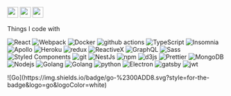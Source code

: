<!-- <img src="https://i.imgur.com/RK1kR8g.png" alt="Mokkapps GitHub README header image"> -->
<p><a href="https://twitter.com/MahmoudSElGamm3"><img src="https://img.shields.io/badge/twitter-%231DA1F2.svg?&style=for-the-badge&logo=twitter&logoColor=white" height=25></a>
<!-- <a href="https://www.linkedin.com/in/mokkapps"><img src="https://img.shields.io/badge/linkedin-%230077B5.svg?&style=for-the-badge&logo=linkedin&logoColor=white" height=25></a> -->
<!--  <a href="https://www.instagram.com/mokkapps/"><img src="https://img.shields.io/badge/instagram-%23E4405F.svg?&style=for-the-badge&logo=instagram&logoColor=white" height=25></a> -->
<a href="https://medium.com/@mahmoudselgammal"><img src="https://img.shields.io/badge/medium-%2312100E.svg?&style=for-the-badge&logo=medium&logoColor=white" height=25></a>
<a href="https://dev.to/mahmoudelgammal"><img src="https://img.shields.io/badge/DEV.TO-%230A0A0A.svg?&style=for-the-badge&logo=dev-dot-to&logoColor=white" height=25></a>
</p>
<!-- <p><a href="https://www.mokkapps.de">➡️ Check out my website</a></p> -->
<!--   <a href="https://www.buymeacoffee.com/mokkapps" target="_blank" rel="noreferrer nofollow">
      <img src="https://cdn.buymeacoffee.com/buttons/default-red.png" alt="Buy Me A Coffee" height="40" width="170" >
    </a> -->
<!-- <h2>Latest Blog Posts</h2> -->
<!--   <ul>
    <li><a href=https://www.mokkapps.de/blog/my-top-vue-js-interview-questions/>My Top Vue.js Interview Questions</a></li><li><a href=https://www.mokkapps.de/blog/why-i-picked-vue-js-as-my-freelancer-niche/>Why I Picked Vue.js as My Freelancer Niche</a></li><li><a href=https://www.mokkapps.de/blog/track-twitter-follower-growth-over-time-using-an-serverless-node-js-api-on-aws-amplify/>Track Twitter Follower Growth Over Time Using A Serverless Node.js API on AWS Amplify</a></li><li><a href=https://www.mokkapps.de/blog/use-git-bisect-to-find-the-commit-that-introduced-a-bug/>Use Git Bisect to Find the Commit That Introduced a Bug</a></li><li><a href=https://www.mokkapps.de/blog/my-top-react-interview-questions/>My Top React Interview Questions</a></li>
  </ul> -->
<!-- <p><a href="https://www.mokkapps.de/blog">➡️ More blog posts</a></p>
<h2>Latest Tweets</h2>
<p><a href="https://twitter.com/mokkapps"><img src="https://github-readme-twitter.gazf.vercel.app/api?id=mokkapps&amp;layout=wide" alt="github-readme-twitter"></a></p>
<h2>GitHub Stats</h2>
<p><img src="https://github-readme-stats.vercel.app/api?username=mokkapps&amp;show_icons=true" alt="GitHub Stats"></p> -->

Things I code with
<p>
  <img alt="React" src="https://img.shields.io/badge/-React-45b8d8?style=flat-square&logo=react&logoColor=white" />
  <img alt="Webpack" src="https://img.shields.io/badge/-Webpack-8DD6F9?style=flat-square&logo=webpack&logoColor=white" /> 
  <img alt="Docker" src="https://img.shields.io/badge/-Docker-46a2f1?style=flat-square&logo=docker&logoColor=white" />
  <img alt="github actions" src="https://img.shields.io/badge/-Github_Actions-2088FF?style=flat-square&logo=github-actions&logoColor=white" />
  <img alt="TypeScript" src="https://img.shields.io/badge/-TypeScript-007ACC?style=flat-square&logo=typescript&logoColor=white" />
  <img alt="Insomnia" src="https://img.shields.io/badge/-Insomnia-5849BE?style=flat-square&logo=insomnia&logoColor=white" />
  <img alt="Apollo" src="https://img.shields.io/badge/-Apollo%20GraphQL-311C87?style=flat-square&logo=apollo-graphql&logoColor=white" />
  <img alt="Heroku" src="https://img.shields.io/badge/-Heroku-430098?style=flat-square&logo=heroku&logoColor=white" />
  <img alt="redux" src="https://img.shields.io/badge/-Redux-764ABC?style=flat-square&logo=redux&logoColor=white" />
  <img alt="ReactiveX" src="https://img.shields.io/badge/-RxJs-B7178C?style=flat-square&logo=reactivex&logoColor=white" />
  <img alt="GraphQL" src="https://img.shields.io/badge/-GraphQL-E10098?style=flat-square&logo=graphql&logoColor=white" />
  <img alt="Sass" src="https://img.shields.io/badge/-Sass-CC6699?style=flat-square&logo=sass&logoColor=white" />
  <img alt="Styled Components" src="https://img.shields.io/badge/-Styled_Components-db7092?style=flat-square&logo=styled-components&logoColor=white" />
  <img alt="git" src="https://img.shields.io/badge/-Git-F05032?style=flat-square&logo=git&logoColor=white" />
  <img alt="NestJs" src="https://img.shields.io/badge/-NestJs-ea2845?style=flat-square&logo=nestjs&logoColor=white" />
  <img alt="npm" src="https://img.shields.io/badge/-NPM-CB3837?style=flat-square&logo=npm&logoColor=white" />
  <img alt="d3js" src="https://img.shields.io/badge/-D3.js-F9A03C?style=flat-square&logo=d3.js&logoColor=white" />
  <img alt="Prettier" src="https://img.shields.io/badge/-Prettier-F7B93E?style=flat-square&logo=prettier&logoColor=white" />
  <img alt="MongoDB" src="https://img.shields.io/badge/-MongoDB-13aa52?style=flat-square&logo=mongodb&logoColor=white" />
  <img alt="Nodejs" src="https://img.shields.io/badge/-Nodejs-43853d?style=flat-square&logo=Node.js&logoColor=white" />
  <img alt="Golang" src="https://img.shields.io/badge/go-%2300ADD8.svg?style=for-the-badge&logo=go&logoColor=white" />
      <img alt="Golang" src="https://img.shields.io/badge/go-%2300ADD8.svg?style=for-the-badge&logo=go&logoColor=white" />
      <img alt="python" src="https://img.shields.io/badge/python-3670A0?style=for-the-badge&logo=python&logoColor=ffdd54" />
      <img alt="Electron" src="https://img.shields.io/badge/Electron-191970?style=for-the-badge&logo=Electron&logoColor=white"/>
      <img alt="gatsby" src="https://img.shields.io/badge/Gatsby-%23663399.svg?style=for-the-badge&logo=gatsby&logoColor=white" />
      <img alt="jwt" src="https://img.shields.io/badge/JWT-black?style=for-the-badge&logo=JSON%20web%20tokens" />
      <img alt="" src="https://img.shields.io/badge/nestjs-%23E0234E.svg?style=for-the-badge&logo=nestjs&logoColor=white" />
      <img alt="" src="https://img.shields.io/badge/Next-black?style=for-the-badge&logo=next.js&logoColor=white" />
      <img alt="" src="https://img.shields.io/badge/threejs-black?style=for-the-badge&logo=three.js&logoColor=white" />
      <img alt="" src="https://img.shields.io/badge/yarn-%232C8EBB.svg?style=for-the-badge&logo=yarn&logoColor=white" />
      <img alt="" src="https://img.shields.io/badge/git-%23F05033.svg?style=for-the-badge&logo=git&logoColor=white" />
      <img alt="" src="https://img.shields.io/badge/AWS-%23FF9900.svg?style=for-the-badge&logo=amazon-aws&logoColor=white" />
      <img alt="" src="https://img.shields.io/badge/datadog-%23632CA6.svg?style=for-the-badge&logo=datadog&logoColor=white" />
      <img  alt="" src="https://img.shields.io/badge/netlify-%23000000.svg?style=for-the-badge&logo=netlify&logoColor=#00C7B7" />
      <img  alt="" src="https://img.shields.io/badge/nginx-%23009639.svg?style=for-the-badge&logo=nginx&logoColor=white" />
      <img  alt="" src="https://img.shields.io/badge/postgres-%23316192.svg?style=for-the-badge&logo=postgresql&logoColor=white" />
      <img  alt="" src="https://img.shields.io/badge/redis-%23DD0031.svg?style=for-the-badge&logo=redis&logoColor=white" />
      <img  alt="" src="https://img.shields.io/badge/-jest-%23C21325?style=for-the-badge&logo=jest&logoColor=white" />
      <img  alt="" src="https://img.shields.io/badge/-cypress-%23E5E5E5?style=for-the-badge&logo=cypress&logoColor=058a5e" />
      <img  alt="" src="https://img.shields.io/badge/Linux-FCC624?style=for-the-badge&logo=linux&logoColor=black" />
      <img alt="" src="https://img.shields.io/badge/docker-%230db7ed.svg?style=for-the-badge&logo=docker&logoColor=white" />
      <img alt="" src="https://img.shields.io/badge/codecov-%23ff0077.svg?style=for-the-badge&logo=codecov&logoColor=white" />      
</p>
![Go](https://img.shields.io/badge/go-%2300ADD8.svg?style=for-the-badge&logo=go&logoColor=white)
